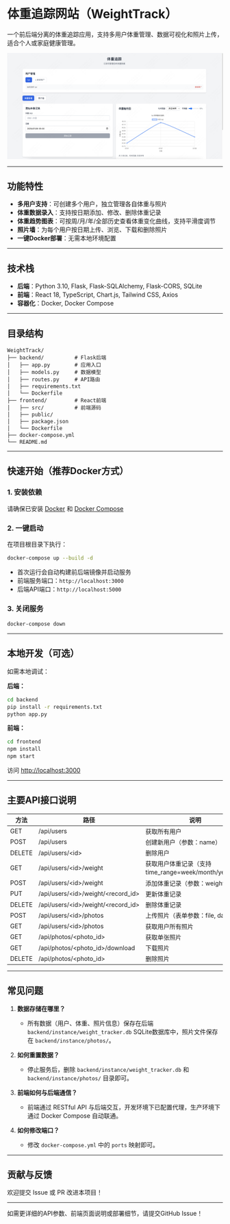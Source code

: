 # 体重追踪网站（WeightTrack）

一个前后端分离的体重追踪应用，支持多用户体重管理、数据可视化和照片上传，适合个人或家庭健康管理。

![网站主页截图](./assets/main.png)

---

## 功能特性

- **多用户支持**：可创建多个用户，独立管理各自体重与照片
- **体重数据录入**：支持按日期添加、修改、删除体重记录
- **体重趋势图表**：可按周/月/年/全部历史查看体重变化曲线，支持平滑度调节
- **照片墙**：为每个用户按日期上传、浏览、下载和删除照片
- **一键Docker部署**：无需本地环境配置

---

## 技术栈

- **后端**：Python 3.10, Flask, Flask-SQLAlchemy, Flask-CORS, SQLite
- **前端**：React 18, TypeScript, Chart.js, Tailwind CSS, Axios
- **容器化**：Docker, Docker Compose

---

## 目录结构

```
WeightTrack/
├── backend/          # Flask后端
│   ├── app.py        # 应用入口
│   ├── models.py     # 数据模型
│   ├── routes.py     # API路由
│   ├── requirements.txt
│   └── Dockerfile
├── frontend/         # React前端
│   ├── src/          # 前端源码
│   ├── public/
│   ├── package.json
│   └── Dockerfile
├── docker-compose.yml
└── README.md
```

---

## 快速开始（推荐Docker方式）

### 1. 安装依赖

请确保已安装 [Docker](https://www.docker.com/) 和 [Docker Compose](https://docs.docker.com/compose/)

### 2. 一键启动

在项目根目录下执行：

```bash
docker-compose up --build -d
```

- 首次运行会自动构建前后端镜像并启动服务
- 前端服务端口：`http://localhost:3000`
- 后端API端口：`http://localhost:5000`

### 3. 关闭服务

```bash
docker-compose down
```

---

## 本地开发（可选）

如需本地调试：

**后端：**
```bash
cd backend
pip install -r requirements.txt
python app.py
```

**前端：**
```bash
cd frontend
npm install
npm start
```
访问 [http://localhost:3000](http://localhost:3000)

---

## 主要API接口说明

| 方法 | 路径 | 说明 |
|------|------|------|
| GET    | /api/users                | 获取所有用户 |
| POST   | /api/users                | 创建新用户（参数：name）|
| DELETE | /api/users/\<id\>           | 删除用户 |
| GET    | /api/users/\<id\>/weight    | 获取用户体重记录（支持 time_range=week/month/year/all）|
| POST   | /api/users/\<id\>/weight    | 添加体重记录（参数：weight, date）|
| PUT    | /api/users/\<id\>/weight/<record_id> | 更新体重记录 |
| DELETE | /api/users/\<id\>/weight/<record_id> | 删除体重记录 |
| POST   | /api/users/\<id\>/photos    | 上传照片（表单参数：file, date）|
| GET    | /api/users/\<id\>/photos    | 获取用户所有照片 |
| GET    | /api/photos/<photo_id>    | 获取单张照片 |
| GET    | /api/photos/<photo_id>/download | 下载照片 |
| DELETE | /api/photos/<photo_id>    | 删除照片 |

---

## 常见问题

1. **数据存储在哪里？**  
   - 所有数据（用户、体重、照片信息）保存在后端 `backend/instance/weight_tracker.db` SQLite数据库中，照片文件保存在 `backend/instance/photos/`。

2. **如何重置数据？**  
   - 停止服务后，删除 `backend/instance/weight_tracker.db` 和 `backend/instance/photos/` 目录即可。

3. **前端如何与后端通信？**  
   - 前端通过 RESTful API 与后端交互，开发环境下已配置代理，生产环境下通过 Docker Compose 自动联通。

4. **如何修改端口？**  
   - 修改 `docker-compose.yml` 中的 `ports` 映射即可。

---

## 贡献与反馈

欢迎提交 Issue 或 PR 改进本项目！

---

如需更详细的API参数、前端页面说明或部署细节，请提交GitHub Issue！ 